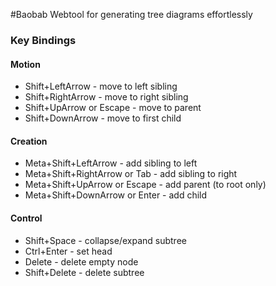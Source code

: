 #Baobab
Webtool for generating tree diagrams effortlessly

### Key Bindings
#### Motion
- Shift+LeftArrow - move to left sibling
- Shift+RightArrow - move to right sibling
- Shift+UpArrow or Escape - move to parent
- Shift+DownArrow - move to first child

#### Creation
- Meta+Shift+LeftArrow - add sibling to left
- Meta+Shift+RightArrow or Tab - add sibling to right
- Meta+Shift+UpArrow or Escape - add parent (to root only)
- Meta+Shift+DownArrow or Enter - add child

#### Control
- Shift+Space - collapse/expand subtree
- Ctrl+Enter - set head
- Delete - delete empty node
- Shift+Delete - delete subtree
